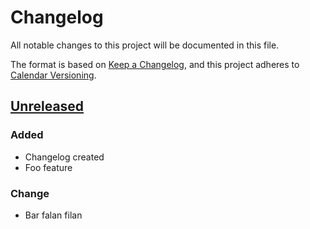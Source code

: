 # Changelog
All notable changes to this project will be documented in this file.

The format is based on [Keep a Changelog](https://keepachangelog.com/en/1.0.0/),
and this project adheres to [Calendar Versioning](https://calver.org/#scheme).

## [Unreleased]

### Added
- Changelog created
- Foo feature

### Change
- Bar falan filan

[Unreleased]: https://github.com/murat/gomstore/master